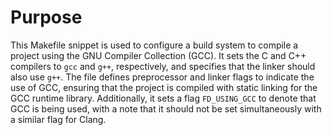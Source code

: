 # Purpose
This Makefile snippet is used to configure a build system to compile a project using the GNU Compiler Collection (GCC). It sets the C and C++ compilers to `gcc` and `g++`, respectively, and specifies that the linker should also use `g++`. The file defines preprocessor and linker flags to indicate the use of GCC, ensuring that the project is compiled with static linking for the GCC runtime library. Additionally, it sets a flag `FD_USING_GCC` to denote that GCC is being used, with a note that it should not be set simultaneously with a similar flag for Clang.
